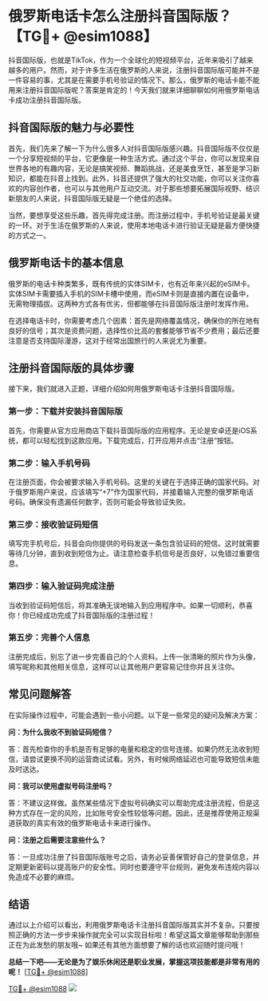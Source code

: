 # 俄罗斯电话卡怎么注册抖音国际版？【TG💪+ @esim1088】

抖音国际版，也就是TikTok，作为一个全球化的短视频平台，近年来吸引了越来越多的用户。然而，对于许多生活在俄罗斯的人来说，注册抖音国际版可能并不是一件容易的事，尤其是在需要手机号验证的情况下。那么，俄罗斯的电话卡能不能用来注册抖音国际版呢？答案是肯定的！今天我们就来详细聊聊如何用俄罗斯电话卡成功注册抖音国际版。

## 抖音国际版的魅力与必要性

首先，我们先来了解一下为什么很多人对抖音国际版感兴趣。抖音国际版不仅仅是一个分享短视频的平台，它更像是一种生活方式。通过这个平台，你可以发现来自世界各地的有趣内容，无论是搞笑视频、舞蹈挑战，还是美食烹饪，甚至是学习新知识，都能在抖音上找到。此外，抖音还提供了强大的社交功能，你可以关注你喜欢的内容创作者，也可以与其他用户互动交流。对于那些想要拓展国际视野、结识新朋友的人来说，抖音国际版无疑是一个绝佳的选择。

当然，要想享受这些乐趣，首先得完成注册。而注册过程中，手机号验证是最关键的一环。对于生活在俄罗斯的人来说，使用本地电话卡进行验证无疑是最方便快捷的方式之一。

## 俄罗斯电话卡的基本信息

俄罗斯的电话卡种类繁多，既有传统的实体SIM卡，也有近年来兴起的eSIM卡。实体SIM卡需要插入手机的SIM卡槽中使用，而eSIM卡则是直接内置在设备中，无需物理插拔。这两种方式各有优劣，但都能够在抖音国际版注册时发挥作用。

在选择电话卡时，你需要考虑几个因素：首先是网络覆盖情况，确保你的所在地有良好的信号；其次是资费问题，选择性价比高的套餐能够节省不少费用；最后还要注意是否支持国际漫游，这对于经常出国旅行的人来说尤为重要。

## 注册抖音国际版的具体步骤

接下来，我们就进入正题，详细介绍如何用俄罗斯电话卡注册抖音国际版。

### 第一步：下载并安装抖音国际版

首先，你需要从官方应用商店下载抖音国际版的应用程序。无论是安卓还是iOS系统，都可以轻松找到这款应用。下载完成后，打开应用并点击“注册”按钮。

### 第二步：输入手机号码

在注册页面，你会被要求输入手机号码。这里的关键在于选择正确的国家代码。对于俄罗斯用户来说，应该填写“+7”作为国家代码，并接着输入完整的俄罗斯电话号码。确保没有遗漏任何数字，否则可能会导致验证失败。

### 第三步：接收验证码短信

填写完手机号后，抖音会向你提供的号码发送一条包含验证码的短信。这时就需要等待几分钟，直到收到短信为止。请注意检查手机信号是否良好，以免错过重要信息。

### 第四步：输入验证码完成注册

当收到验证码短信后，将其准确无误地输入到应用程序中。如果一切顺利，恭喜你！你已经成功完成了抖音国际版的注册过程！

### 第五步：完善个人信息

注册完成后，别忘了进一步完善自己的个人资料。上传一张清晰的照片作为头像，填写昵称和其他相关信息，这样可以让其他用户更容易记住你并且关注你。

## 常见问题解答

在实际操作过程中，可能会遇到一些小问题。以下是一些常见的疑问及解决方案：

**问：为什么我收不到验证码短信？**

答：首先检查你的手机是否有足够的电量和稳定的信号连接。如果仍然无法收到短信，请尝试更换不同的运营商试试看。另外，有时候网络延迟也可能导致短信未能及时送达。

**问：我可以使用虚拟号码注册吗？**

答：不建议这样做。虽然某些情况下虚拟号码确实可以帮助完成注册流程，但是这种方式存在一定的风险，比如账号安全性较低等问题。因此，还是推荐使用正规渠道获取的真实有效的俄罗斯电话卡来进行操作。

**问：注册之后需要注意些什么？**

答：一旦成功注册了抖音国际版账号之后，请务必妥善保管好自己的登录信息，并定期更新密码以提高账户的安全性。同时也要遵守平台规则，避免发布违规内容以免造成不必要的麻烦。

## 结语

通过以上介绍可以看出，利用俄罗斯电话卡注册抖音国际版其实并不复杂。只要按照正确的方法一步步来操作就完全可以实现目标啦！希望这篇文章能够帮助到那些正在为此发愁的朋友哦~ 如果还有其他方面想要了解的话也欢迎随时提问哦！

**总结一下吧——无论是为了娱乐休闲还是职业发展，掌握这项技能都是非常有用的呢！** [[TG💪+ @esim1088](https://t.me/s/esim1088)]

[TG💪+ @esim1088](https://t.me/s/esim1088) ![](https://i.postimg.cc/4NQfJmqS/Snipaste-2025-05-13-00-14-12.png)